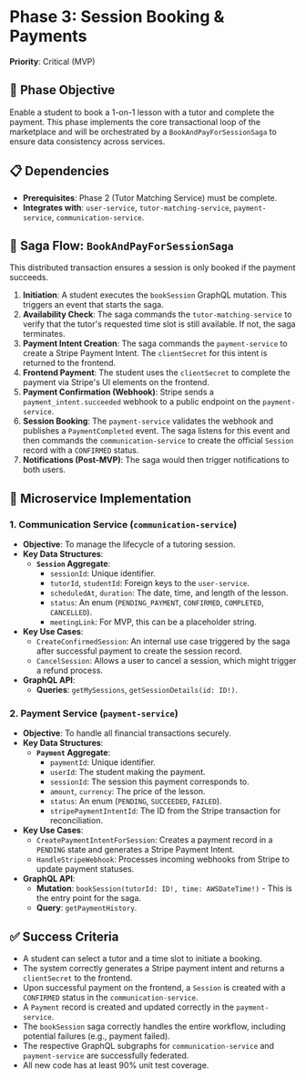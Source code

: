 # Phase 3: Session Booking & Payments

**Priority**: Critical (MVP)

## 🎯 Phase Objective

Enable a student to book a 1-on-1 lesson with a tutor and complete the payment. This phase implements the core transactional loop of the marketplace and will be orchestrated by a `BookAndPayForSessionSaga` to ensure data consistency across services.

## 📋 Dependencies

-   **Prerequisites**: Phase 2 (Tutor Matching Service) must be complete.
-   **Integrates with**: `user-service`, `tutor-matching-service`, `payment-service`, `communication-service`.

## 🔧 Saga Flow: `BookAndPayForSessionSaga`

This distributed transaction ensures a session is only booked if the payment succeeds.

1.  **Initiation**: A student executes the `bookSession` GraphQL mutation. This triggers an event that starts the saga.
2.  **Availability Check**: The saga commands the `tutor-matching-service` to verify that the tutor's requested time slot is still available. If not, the saga terminates.
3.  **Payment Intent Creation**: The saga commands the `payment-service` to create a Stripe Payment Intent. The `clientSecret` for this intent is returned to the frontend.
4.  **Frontend Payment**: The student uses the `clientSecret` to complete the payment via Stripe's UI elements on the frontend.
5.  **Payment Confirmation (Webhook)**: Stripe sends a `payment_intent.succeeded` webhook to a public endpoint on the `payment-service`.
6.  **Session Booking**: The `payment-service` validates the webhook and publishes a `PaymentCompleted` event. The saga listens for this event and then commands the `communication-service` to create the official `Session` record with a `CONFIRMED` status.
7.  **Notifications (Post-MVP)**: The saga would then trigger notifications to both users.

## 🔧 Microservice Implementation

### **1. Communication Service (`communication-service`)**

-   **Objective**: To manage the lifecycle of a tutoring session.
-   **Key Data Structures**:
    -   **`Session` Aggregate**:
        -   `sessionId`: Unique identifier.
        -   `tutorId`, `studentId`: Foreign keys to the `user-service`.
        -   `scheduledAt`, `duration`: The date, time, and length of the lesson.
        -   `status`: An enum (`PENDING_PAYMENT`, `CONFIRMED`, `COMPLETED`, `CANCELLED`).
        -   `meetingLink`: For MVP, this can be a placeholder string.
-   **Key Use Cases**:
    -   `CreateConfirmedSession`: An internal use case triggered by the saga after successful payment to create the session record.
    -   `CancelSession`: Allows a user to cancel a session, which might trigger a refund process.
-   **GraphQL API**:
    -   **Queries**: `getMySessions`, `getSessionDetails(id: ID!)`.

### **2. Payment Service (`payment-service`)**

-   **Objective**: To handle all financial transactions securely.
-   **Key Data Structures**:
    -   **`Payment` Aggregate**:
        -   `paymentId`: Unique identifier.
        -   `userId`: The student making the payment.
        -   `sessionId`: The session this payment corresponds to.
        -   `amount`, `currency`: The price of the lesson.
        -   `status`: An enum (`PENDING`, `SUCCEEDED`, `FAILED`).
        -   `stripePaymentIntentId`: The ID from the Stripe transaction for reconciliation.
-   **Key Use Cases**:
    -   `CreatePaymentIntentForSession`: Creates a payment record in a `PENDING` state and generates a Stripe Payment Intent.
    -   `HandleStripeWebhook`: Processes incoming webhooks from Stripe to update payment statuses.
-   **GraphQL API**:
    -   **Mutation**: `bookSession(tutorId: ID!, time: AWSDateTime!)` - This is the entry point for the saga.
    -   **Query**: `getPaymentHistory`.

## ✅ Success Criteria

-   A student can select a tutor and a time slot to initiate a booking.
-   The system correctly generates a Stripe payment intent and returns a `clientSecret` to the frontend.
-   Upon successful payment on the frontend, a `Session` is created with a `CONFIRMED` status in the `communication-service`.
-   A `Payment` record is created and updated correctly in the `payment-service`.
-   The `bookSession` saga correctly handles the entire workflow, including potential failures (e.g., payment failed).
-   The respective GraphQL subgraphs for `communication-service` and `payment-service` are successfully federated.
-   All new code has at least 90% unit test coverage.
